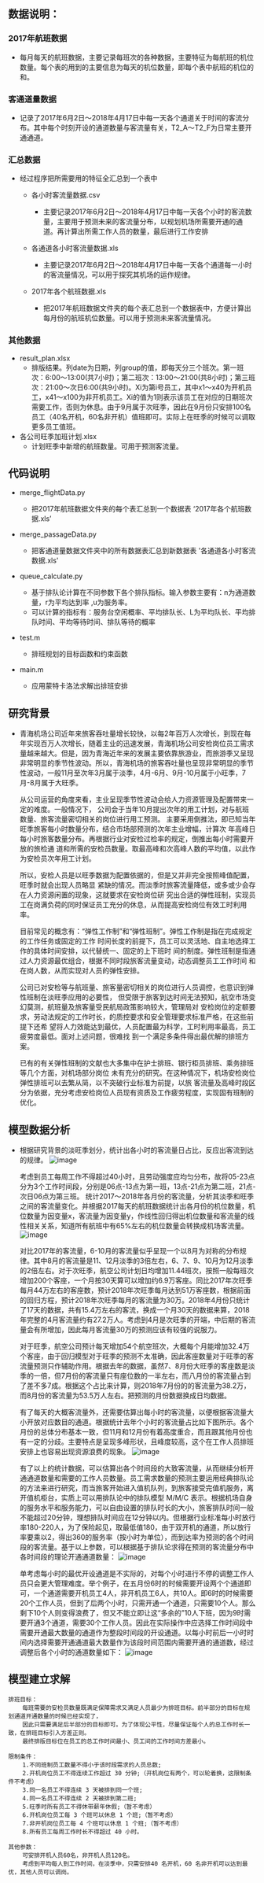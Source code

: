 ## 数据说明：
### 2017年航班数据
   - 每月每天的航班数据，主要记录每班次的各种数据，主要特征为每航班的机位数量。每个表的用到的主要信息为每天的机位数量，即每个表中航班的机位的和。
  
### 客通道量数据	
   - 记录了2017年6月2日～2018年4月17日中每一天各个通道关于时间的客流分布。其中每个时刻开设的通道数量与客流量有关，T2_A～T2_F为日常主要开通通道。
    
### 汇总数据
   - 经过程序把所需要用的特征全汇总到一个表中
   	 * 各小时客流量数据.csv
	      * 主要记录2017年6月2日～2018年4月17日中每一天各个小时的客流数量，主要用于预测未来的客流量分布，以规划机场所需要开通的通道。再计算出所需工作人员的数量，最后进行工作安排
        
   	 * 各通道各小时客流量数据.xls
	      * 主要记录2017年6月2日～2018年4月17日中每一天各个通道每一小时的客流量情况，可以用于探究其机场的运作规律。
        
   	 * 2017年各个航班数据.xls
	      * 把2017年航班数据文件夹的每个表汇总到一个数据表中，方便计算出每月份的航班机位数量。可以用于预测未来客流量情况。
	
### 其他数据
   - result_plan.xlsx
     * 排版结果。列date为日期，列group的值，即每天分三个班次。第一班次：6:00～13:00(共7小时)；第二班次：13:00～21:00(共8小时)；第三班次：21:00～次日6:00(共9小时)。Xi为第i号员工，其中x1～x40为开机员工，x41～x100为非开机员工。Xi的值为1则表示该员工在对应的日期班次需要工作，否则为休息。由于9月属于次旺季，因此在9月份只安排100名员工（40名开机，60名非开机）值班即可。实际上在旺季的时候可以调取更多员工值班。
   - 各公司旺季加班计划.xlsx
     * 计划旺季中新增的航班数量。可用于预测客流量。


## 代码说明
 * merge_flightData.py
	- 把2017年航班数据文件夹的每个表汇总到一个数据表 ‘2017年各个航班数据.xls’
  
 * merge_passageData.py
	- 把客通道量数据文件夹中的所有数据表汇总到新数据表 '各通道各小时客流数据.xls'
  
 * queue_calculate.py
	- 基于排队论计算在不同参数下各个排队指标。输入参数主要有：n为通道数量，r为平均达到率 ,u为服务率。
	- 可以计算的指标有：服务台空闲概率、平均排队长、L为平均队长、平均排队时间、平均等待时间、排队等待的概率
  
 * test.m
	- 排班规划的目标函数和约束函数
  
 * main.m
	- 应用蒙特卡洛法求解出排班安排


## 研究背景
* 青海机场公司近年来旅客吞吐量增长较快，以每2年百万人次增长，到现在每年实现百万人次增长，随着主业的迅速发展，青海机场公司安检岗位员工需求量越来越大。但是，因为青海近年来的发展主要依靠旅游业，而旅游季又呈现非常明显的季节性波动。所以，青海机场的旅客吞吐量也呈现非常明显的季节性波动，一般11月至次年3月属于淡季，4月-6月、9月-10月属于小旺季，7月-8月属于大旺季。

	从公司运营的角度来看，主业呈现季节性波动会给人力资源管理及配置带来一定的难度。一般情况下，
    公司会于当年10月提出次年的用工计划，对与航班数量、旅客流量密切相关的岗位进行用工预测。
    主要采用倒推法，即已知当年旺季旅客每小时数量分布，结合市场部预测的次年主业增幅，计算次
    年高峰日每小时旅客数量分布。再根据行业对安检过检率的规定，倒推出每小时需要开放的旅检通
    道和所需的安检员数量。取最高峰和次高峰人数的平均值，以此作为安检员次年用工计划。

	所以，安检人员是以旺季数据为配置依据的，但是又并非完全按照峰值配置，旺季时就会出现人员略显
    紧缺的情况。而淡季时旅客流量降低，或多或少会存在人力资源闲置的现象，这就要求在安检岗位研
    究出合适的弹性班制，实现员工在岗满负荷的同时保证员工充分的休息，从而提高安检岗位有效工时利用率。

	目前常见的概念有：“弹性工作制”和“弹性班制”。弹性工作制是指在完成规定的工作任务或固定的工作
    时间长度的前提下，员工可以灵活地、自主地选择工作的具体时间安排，以代替统一、固定的上下班时
    间的制度。弹性班制是指通过人力资源最优组合，根据不同时段旅客流量变动，动态调整员工工作时间
    和在岗人数，从而实现对人员的弹性安排。

	公司已对安检等与航班量、旅客量密切相关的岗位进行人员调控，也意识到弹性班制在淡旺季应用的必要性，
    但受限于旅客到达时间无法预知，航空市场变幻莫测，航班量及旅客量受民航局政策影响较大，管理局对
    安检岗位的定额要求，劳动法规定的工作时长，的质控要求和安全管理要求标准严格，在这些前提下还希
    望将人力效能达到最优，人员配置最为科学，工时利用率最高，员工疲劳度最低。面对上述问题，很难找
    到一个满足多条件得出最优解的排班方案。

	已有的有关弹性班制的文献也大多集中在护士排班、银行柜员排班、乘务排班等几个方面，对机场部分岗位
    未有充分的研究。在这种情况下，机场安检岗位弹性排班可以去繁从简，以不突破行业标准为前提，以旅
    客流量及高峰时段区分为依据，充分考虑安检岗位人员现有资质及工作疲劳程度，实现固有班制的优化。
    
    
## 模型数据分析
* 根据研究背景的淡旺季划分，统计出各小时的客流量日占比，反应出客流到达的规律。
	![image](https://github.com/Aplicity/airport_staff_manage/blob/master/images/%E6%B7%A1%E6%97%BA%E5%AD%A3%E5%AD%A3%E6%AF%8F%E5%B0%8F%E6%97%B6%E5%AE%A2%E6%B5%81%E9%87%8F%E5%88%86%E5%B8%83%E6%8A%98%E7%BA%BF%E5%9B%BE.png)
	
	考虑到员工每周工作不得超过40小时，且劳动强度应均匀分布，故将05-23点分为3个工作时间段，分别是06点-13点为第一班，13点-21点为第二班，21点-次日06点为第三班。
	统计2017～2018年各月份的客流量，分析其淡季和旺季之间的客流量变化。并根据2017每天的航班数据统计出各月份的机位数量，机位数量为因变量x，客流量为因变量y，作线性回归得出机位数量和客流量的线性相关关系，知道所有航班中有65%左右的机位数量会转换成机场客流量。
	![image](https://github.com/Aplicity/airport_staff_manage/blob/master/images/%E8%88%AA%E7%8F%AD%E5%AE%A2%E5%BA%A7%E7%8E%87%E4%B8%8E%E6%9C%BA%E5%9C%BA%E5%AE%A2%E6%B5%81%E9%87%8F%E5%9B%9E%E5%BD%92.png)

	对比2017年的客流量，6-10月的客流量似乎呈现一个以8月为对称的分布规律。其中8月的客流量是11、12月淡季的3倍左右，6、7、9、10月为12月淡季的2倍左右。对于次旺季，航空公司计划日均增加11.44班次，按照一般每班次增加200个客座，一个月按30天算可以增加约6.9万客座。同比2017年次旺季每月44万左右的客座数，预计2018年次旺季每月达到51万客座数，根据前面的回归方程，预计2018年次旺季每月的客流量为30万。2018年4月份只统计了17天的数据，共有15.4万左右的客流，换成一个月30天的数据来算，2018年完整的4月客流量约有27.2万人。考虑到4月是次旺季的开端，中后期的客流量会有所增加，因此每月客流量30万的预测应该有较强的说服力。

	对于旺季，航空公司预计每天增加54个航空班次，大概每个月能增加32.4万个客座，由于回归模型对于旺季的预测不太准确，因此客座数量对于旺季的客流量预测只作辅助作用。根据去年的数据，虽然7、8月份大旺季的客座数是淡季的一倍，但7月份的客流量只有座位数的一半左右，而八月份的客流量占到了差不多7成。根据这个占比来计算，则2018年7月份的的客流量为38.2万，而8月份的客流量为53.5万人左右。把预测的月份数据换成日均数据。

	有了每天的大概客流量外，还需要估算出每小时的客流量，以便根据客流量大小开放对应数目的通道。根据统计去年个小时的客流量占比如下图所示。各个月份的总体分布基本一致，但11月和12月份有着高度重合，而且跟其他月份也有一定的分歧。主要特点是呈现多峰形状，且峰度较高，这个在工作人员排班安排上也容易出现资源浪费的现象。
	![image](https://github.com/Aplicity/airport_staff_manage/blob/master/images/2017%E5%B9%B4%E5%90%84%E6%9C%88%E6%AF%8F%E5%B0%8F%E6%97%B6%E5%AE%A2%E6%B5%81%E9%87%8F%E5%8D%A0%E6%AF%94.png)

	有了以上的统计数据，可以估算出各个时间段的大致客流量，从而继续分析开通通道数量和需要的工作人员数量。员工需求数量的预测主要运用经典排队论的方法来进行研究，而当旅客开始进入值机队列，到旅客接受完值机服务，离开值机柜台，实质上可以用排队论中的排队模型 M/M/C 表示。根据机场自身的服务水平和服务能力，可以自由设置的排队时长的大小，旅客排队时间一般不能超过20分钟，理想排队时间应在12分钟以内。但根据行业标准每小时放行率180-220人，为了保险起见，取最低值180，由于双开机的通道，所以放行率要乘以2，得出360的服务率（按小时为单位），而到达率为预测的各个时间段的客流量。基于以上参数，可以根据基于排队论求得在预测的客流量分布中各时间段的理论开通通道数量：
	![image](https://github.com/Aplicity/airport_staff_manage/blob/master/images/2018%E5%B9%B45%E8%87%B312%E6%9C%88%E4%BB%BD%E4%B8%AD%E5%90%84%E5%B0%8F%E6%97%B6%E7%9A%84%E5%88%A9%E7%8E%87%E9%80%9A%E9%81%93%E6%95%B0.png)

	单考虑每小时的最优开设通道是不实际的，对每个小时进行不停的调整工作人员只会更大管理难度。举个例子，在五月份6时的时候需要开设两个个通道即可，一个通道需要开机员工4人，非开机员工6人，共10人。即6时的时候需要20个工作人员，但到了后两个小时，只需开通一个通道，只需要10个人。那么剩下10个人则变得浪费了，但又不能立即让这“多余的”10人下班，因为9时需要开通3个通道，需要30个工作人员。因此在实际操作中应选择工作时间段中需要开通最大数量的通道作为整段时间段的开设通道。以每小时前后一小时时间内选择需要开通通道最大数量作为该段时间范围内需要开通的通道数，经过调整后各个小时的通道数量如下：
	![image](https://github.com/Aplicity/airport_staff_manage/blob/master/images/2018%E5%B9%B45%E8%87%B312%E6%9C%88%E4%BB%BD%E6%AF%8F%E6%97%A5%E5%90%84%E5%B0%8F%E6%97%B6%E7%9A%84%E5%AE%9E%E9%99%85%E8%AE%A1%E5%88%92%E9%80%9A%E9%81%93%E6%95%B0.png)

## 模型建立求解
	排班目标：
        每班需要的安检员数量既满足保障需求又满足人员最少为排班目标。前半部分的目标在规划通道开通数量的时候已经实现了，
        因此只需要满足后半部分的目标即可。为了体现公平性，尽量保证每个人的总工作时长一致，在排班目标引入方差正则。
        最终排版目标位在员工的总工作时间最小、员工间的工作时间方差最小。
  
	限制条件：
		1.不同班制员工数量不得小于该时段需求的人员总数;
		2.开机岗位员工不得连续工作超过 30 分钟;（开机岗位有两个，可以轮着换，这限制条件不考虑）
		3.同一名员工不得连续 3 天被排到同一个班;
		4.同一名员工不得连续 2 天被排到第二班;
		5.旺季时所有员工不得休带薪年休假;（暂不考虑）
		6.开机岗位员工每 3 个班可以休息 1 个班;（暂不考虑）
		7.非开机岗位员工每 4 个班可以休息 1 个班;（暂不考虑）
		8.所有员工每周工作时长不得超过 40 小时。
    
	其他参数：
		可安排开机人员60名，非开机人员120名。
		考虑到平均每人到工作时间，在淡季中，只需安排40 名开机，60 名非开机可以达到最优，其他人员可以调岗。





